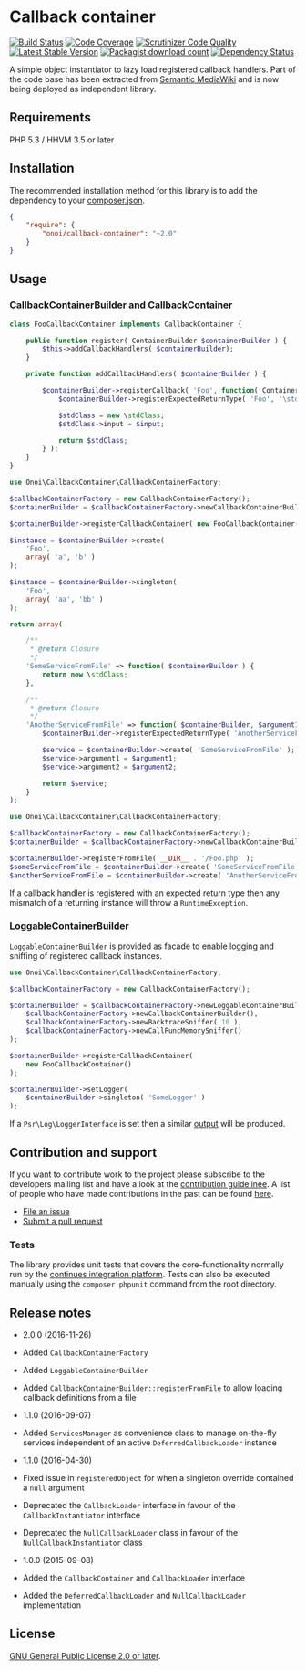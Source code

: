 # Callback container

[![Build Status](https://secure.travis-ci.org/onoi/callback-container.svg?branch=master)](http://travis-ci.org/onoi/callback-container)
[![Code Coverage](https://scrutinizer-ci.com/g/onoi/callback-container/badges/coverage.png?b=master)](https://scrutinizer-ci.com/g/onoi/callback-container/?branch=master)
[![Scrutinizer Code Quality](https://scrutinizer-ci.com/g/onoi/callback-container/badges/quality-score.png?b=master)](https://scrutinizer-ci.com/g/onoi/callback-container/?branch=master)
[![Latest Stable Version](https://poser.pugx.org/onoi/callback-container/version.png)](https://packagist.org/packages/onoi/callback-container)
[![Packagist download count](https://poser.pugx.org/onoi/callback-container/d/total.png)](https://packagist.org/packages/onoi/callback-container)
[![Dependency Status](https://www.versioneye.com/php/onoi:callback-container/badge.png)](https://www.versioneye.com/php/onoi:callback-container)

A simple object instantiator to lazy load registered callback handlers. Part of the
code base has been extracted from [Semantic MediaWiki][smw] and is now being
deployed as independent library.

## Requirements

PHP 5.3 / HHVM 3.5 or later

## Installation

The recommended installation method for this library is to add
the dependency to your [composer.json][composer].

```json
{
	"require": {
		"onoi/callback-container": "~2.0"
	}
}
```

## Usage

### CallbackContainerBuilder and CallbackContainer

```php
class FooCallbackContainer implements CallbackContainer {

	public function register( ContainerBuilder $containerBuilder ) {
		$this->addCallbackHandlers( $containerBuilder);
	}

	private function addCallbackHandlers( $containerBuilder ) {

		$containerBuilder->registerCallback( 'Foo', function( ContainerBuilder $containerBuilder, array $input ) {
			$containerBuilder->registerExpectedReturnType( 'Foo', '\stdClass' );

			$stdClass = new \stdClass;
			$stdClass->input = $input;

			return $stdClass;
		} );
	}
}
```
```php
use Onoi\CallbackContainer\CallbackContainerFactory;

$callbackContainerFactory = new CallbackContainerFactory();
$containerBuilder = $callbackContainerFactory->newCallbackContainerBuilder();

$containerBuilder->registerCallbackContainer( new FooCallbackContainer() );

$instance = $containerBuilder->create(
	'Foo',
	array( 'a', 'b' )
);

$instance = $containerBuilder->singleton(
	'Foo',
	array( 'aa', 'bb' )
);
```
```php
return array(

	/**
	 * @return Closure
	 */
	'SomeServiceFromFile' => function( $containerBuilder ) {
		return new \stdClass;
	},

	/**
	 * @return Closure
	 */
	'AnotherServiceFromFile' => function( $containerBuilder, $argument1, $argument2 ) {
		$containerBuilder->registerExpectedReturnType( 'AnotherServiceFromFile', '\stdClass' )

		$service = $containerBuilder->create( 'SomeServiceFromFile' );
		$service->argument1 = $argument1;
		$service->argument2 = $argument2;

		return $service;
	}
);
```
```php
use Onoi\CallbackContainer\CallbackContainerFactory;

$callbackContainerFactory = new CallbackContainerFactory();
$containerBuilder = $callbackContainerFactory->newCallbackContainerBuilder();

$containerBuilder->registerFromFile( __DIR__ . '/Foo.php' );
$someServiceFromFile = $containerBuilder->create( 'SomeServiceFromFile' );
$anotherServiceFromFile = $containerBuilder->create( 'AnotherServiceFromFile', 'Foo', 'Bar' );

```
If a callback handler is registered with an expected return type then any
mismatch of a returning instance will throw a `RuntimeException`.

### LoggableContainerBuilder

`LoggableContainerBuilder` is provided as facade to enable logging and sniffing of
registered callback instances.

```php
use Onoi\CallbackContainer\CallbackContainerFactory;

$callbackContainerFactory = new CallbackContainerFactory();

$containerBuilder = $callbackContainerFactory->newLoggableContainerBuilder(
	$callbackContainerFactory->newCallbackContainerBuilder(),
	$callbackContainerFactory->newBacktraceSniffer( 10 ),
	$callbackContainerFactory->newCallFuncMemorySniffer()
);

$containerBuilder->registerCallbackContainer(
	new FooCallbackContainer()
);

$containerBuilder->setLogger(
	$containerBuilder->singleton( 'SomeLogger' )
);

```

If a `Psr\Log\LoggerInterface` is set then a similar [output](docs/example.loggable.output.md) will be produced.

## Contribution and support

If you want to contribute work to the project please subscribe to the
developers mailing list and have a look at the [contribution guidelinee](/CONTRIBUTING.md). A list
of people who have made contributions in the past can be found [here][contributors].

* [File an issue](https://github.com/onoi/callback-container/issues)
* [Submit a pull request](https://github.com/onoi/callback-container/pulls)

### Tests

The library provides unit tests that covers the core-functionality normally run by the
[continues integration platform][travis]. Tests can also be executed manually using the
`composer phpunit` command from the root directory.

## Release notes

- 2.0.0 (2016-11-26)
 - Added `CallbackContainerFactory`
 - Added `LoggableContainerBuilder`
 - Added `CallbackContainerBuilder::registerFromFile` to allow loading callback
   definitions from a file

- 1.1.0 (2016-09-07)
 - Added `ServicesManager` as convenience class to manage on-the-fly services independent of
   an active `DeferredCallbackLoader` instance

- 1.1.0 (2016-04-30)
 - Fixed issue in `registeredObject` for when a singleton override contained a `null` argument
 - Deprecated the `CallbackLoader` interface in favour of the `CallbackInstantiator` interface
 - Deprecated the `NullCallbackLoader` class in favour of the `NullCallbackInstantiator` class

- 1.0.0 (2015-09-08)
 - Added the `CallbackContainer` and `CallbackLoader` interface
 - Added the `DeferredCallbackLoader` and `NullCallbackLoader` implementation

## License

[GNU General Public License 2.0 or later][license].

[composer]: https://getcomposer.org/
[contributors]: https://github.com/onoi/callback-container/graphs/contributors
[license]: https://www.gnu.org/copyleft/gpl.html
[travis]: https://travis-ci.org/onoi/callback-container
[smw]: https://github.com/SemanticMediaWiki/SemanticMediaWiki/
